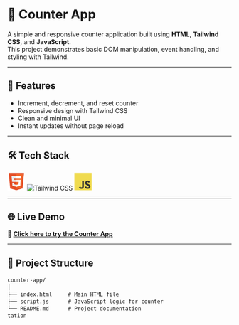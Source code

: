 # 🧮 Counter App

A simple and responsive counter application built using **HTML**, **Tailwind CSS**, and **JavaScript**.  
This project demonstrates basic DOM manipulation, event handling, and styling with Tailwind.

---

## 🚀 Features
- Increment, decrement, and reset counter
- Responsive design with Tailwind CSS
- Clean and minimal UI
- Instant updates without page reload

---

## 🛠️ Tech Stack
<p align="left">
  <img src="https://raw.githubusercontent.com/devicons/devicon/master/icons/html5/html5-original.svg" alt="HTML5" width="40" height="40"/>
  <img src="https://www.vectorlogo.zone/logos/tailwindcss/tailwindcss-icon.svg" alt="Tailwind CSS" width="40" height="40"/>
  <img src="https://raw.githubusercontent.com/devicons/devicon/master/icons/javascript/javascript-original.svg" alt="JavaScript" width="40" height="40"/>
</p>

---

## 🌐 Live Demo
🔗 [**Click here to try the Counter App**](https://counter-app79.netlify.app/)

---

## 📂 Project Structure
```plaintext
counter-app/
│
├── index.html     # Main HTML file
├── script.js      # JavaScript logic for counter
└── README.md      # Project documentation
tation
